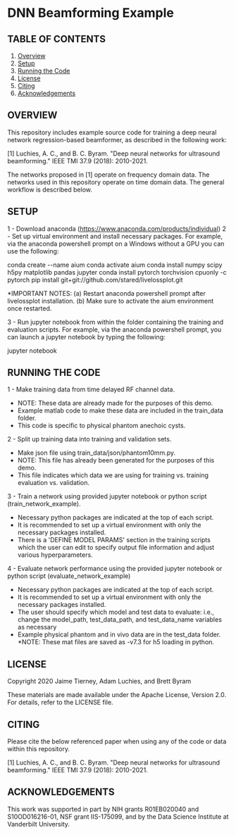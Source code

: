 # DNN Beamforming Example

## TABLE OF CONTENTS

1. [Overview](#Overview)
2. [Setup](#Setup)
3. [Running the Code](#Running-the-Code)
4. [License](#License)
5. [Citing](#Citing)
6. [Acknowledgements](#Acknowledgements)

## OVERVIEW

This repository includes example source code for training a deep neural network regression-based beamformer, as described in the following work:

[1] Luchies, A. C., and B. C. Byram. "Deep neural networks for ultrasound beamforming." IEEE TMI 37.9 (2018): 2010-2021.

The networks proposed in [1] operate on frequency domain data. The networks used in this repository operate on time domain data. The general workflow is described below.

## SETUP

1 - Download anaconda (https://www.anaconda.com/products/individual)
2 - Set up virtual environment and install necessary packages. For example, via the anaconda powershell prompt on a Windows without a GPU you can use the following:

conda create --name aium
conda activate aium
conda install numpy scipy h5py matplotlib pandas jupyter
conda install pytorch torchvision cpuonly -c pytorch
pip install git+git://github.com/stared/livelossplot.git

*IMPORTANT NOTES: 
(a) Restart anaconda powershell prompt after livelossplot installation. 
(b) Make sure to activate the aium environment once restarted.

3 - Run jupyter notebook from within the folder containing the training and evaluation scripts. For example, via the anaconda powershell prompt, you can launch a jupyter notebook by typing the following:

jupyter notebook 

## RUNNING THE CODE

1 - Make training data from time delayed RF channel data.
  - NOTE: These data are already made for the purposes of this demo. 
  - Example matlab code to make these data are included in the train_data folder.
  - This code is specific to physical phantom anechoic cysts.

2 - Split up training data into training and validation sets.
  - Make json file using train_data/json/phantom10mm.py. 
  - NOTE: This file has already been generated for the purposes of this demo.
  - This file indicates which data we are using for training vs. training evaluation vs. validation. 

3 - Train a network using provided jupyter notebook or python script (train_network_example).
  - Necessary python packages are indicated at the top of each script.
  - It is recommended to set up a virtual environment with only the necessary packages installed.
  - There is a 'DEFINE MODEL PARAMS' section in the training scripts which the user can edit to specify output file information and adjust various hyperparameters.

4 - Evaluate network performance using the provided jupyter notebook or python script (evaluate_network_example)
  - Necessary python packages are indicated at the top of each script.
  - It is recommended to set up a virtual environment with only the necessary packages installed.
  - The user should specify which model and test data to evaluate: i.e., change the model_path, test_data_path, and test_data_name variables as necessary
  - Example physical phantom and in vivo data are in the test_data folder. *NOTE: These mat files are saved as -v7.3 for h5 loading in python.
  
## LICENSE

Copyright 2020 Jaime Tierney, Adam Luchies, and Brett Byram

These materials are made available under the Apache License, Version 2.0. For details, refer to the LICENSE file.

## CITING

Please cite the below referenced paper when using any of the code or data within this repository. 

[1] Luchies, A. C., and B. C. Byram. "Deep neural networks for ultrasound beamforming." IEEE TMI 37.9 (2018): 2010-2021.

## ACKNOWLEDGEMENTS

This work was supported in part by NIH grants R01EB020040 and S10OD016216-01, NSF grant IIS-175099, and by the Data Science Institute at Vanderbilt University.
